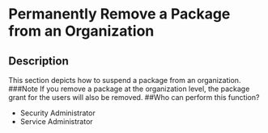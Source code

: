 # Permanently Remove a Package from an Organization
## Description
This section depicts how to suspend a package from an organization.
###Note
If you remove a package at the organization level, the package grant for the users will also be removed.
##Who can perform this function?
* Security Administrator
* Service Administrator

